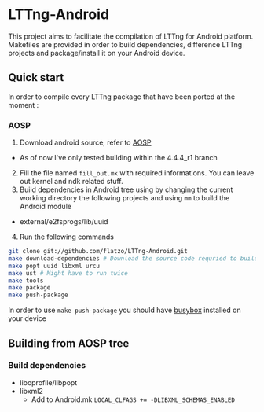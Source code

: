 LTTng-Android
=============

This project aims to facilitate the compilation of LTTng for Android platform. 
Makefiles are provided in order to build dependencies, difference LTTng projects 
and package/install it on your Android device.

Quick start
-----------

In order to compile every LTTng package that have been ported at the moment : 

### AOSP
1. Download android source, refer to [AOSP](https://source.android.com/source/initializing.html)
  * As of now I've only tested building within the 4.4.4_r1 branch
2. Fill the file named ``fill_out.mk`` with required informations. You can leave out kernel and ndk related stuff.
3. Build dependencies in Android tree using by changing the current working directory the following projects and using ``mm`` to build the Android module
 * external/e2fsprogs/lib/uuid
4. Run the following commands

```bash
git clone git://github.com/flatzo/LTTng-Android.git
make download-dependencies # Download the source code requried to build dependencies
make popt uuid libxml urcu
make ust # Might have to run twice
make tools
make package
make push-package
```

In order to use ``make push-package`` you should have [busybox](https://play.google.com/store/apps/details?id=stericson.busybox&hl=en) installed on your device


Building from AOSP tree
-----------------------

### Build dependencies

* liboprofile/libpopt
* libxml2
  * Add to Android.mk ``LOCAL_CLFAGS += -DLIBXML_SCHEMAS_ENABLED``
